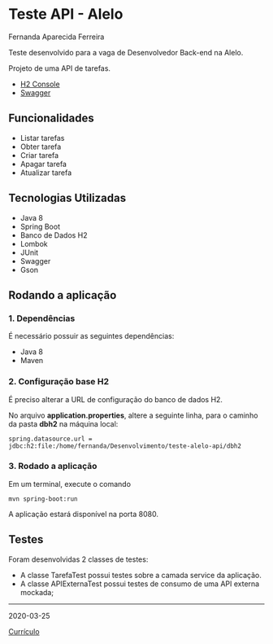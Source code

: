# Teste API - Alelo

Fernanda Aparecida Ferreira

Teste desenvolvido para a vaga de Desenvolvedor Back-end na Alelo. 

Projeto de uma API de tarefas.

- [H2 Console](http://localhost:8080/h2-console/login.do?jsessionid=874a1dda362c8a336a03bb35a16ab438)
- [Swagger](http://localhost:8080/swagger-ui.html#/tarefa-controller/)

## Funcionalidades

- Listar tarefas
- Obter tarefa
- Criar tarefa
- Apagar tarefa
- Atualizar tarefa

## Tecnologias Utilizadas

- Java 8
- Spring Boot
- Banco de Dados H2
- Lombok
- JUnit
- Swagger
- Gson

## Rodando a aplicação

### 1. Dependências

É necessário possuir as seguintes dependências:

- Java 8
- Maven

### 2. Configuração base H2

É preciso alterar a URL de configuração do banco de dados H2.

No arquivo **application.properties**, altere a seguinte linha, para o caminho da pasta **dbh2** na máquina local:

```properties
spring.datasource.url = jdbc:h2:file:/home/fernanda/Desenvolvimento/teste-alelo-api/dbh2
```

### 3. Rodado a aplicação

Em um terminal, execute o comando

```console
mvn spring-boot:run
```

A aplicação estará disponível na porta 8080.

## Testes

Foram desenvolvidas 2 classes de testes:

- A classe TarefaTest possui testes sobre a camada service da aplicação.
- A classe APIExternaTest possui testes de consumo de uma API externa mockada;


-----

2020-03-25

[Currículo](https://github.com/ferreiraapfernanda/teste-alelo-api/blob/master/FernandaAparecidaFerreira_Curr%C3%ADculo.pdf)